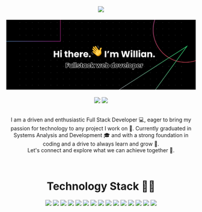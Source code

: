 <div align="center">
 <div>
    <img src="https://komarev.com/ghpvc/?username=willianlouza" />
  </div>
  <br />
  <div>
    <img src="https://raw.githubusercontent.com/willianlouza/willianlouza/master/assets/github-profile-banner-sm.png" />
  </div>
  <br />
  <div>
   <a href="mailto:willianlouza@gmail.com"><img src="https://img.shields.io/badge/Gmail-D14836?style=for-the-badge&logo=gmail&logoColor=white"/></a>
   <a href="https://www.linkedin.com/in/willian-louza/"><img src="https://img.shields.io/badge/LinkedIn-0077B5?style=for-the-badge&logo=linkedin&logoColor=white"/></a>    <!--
   <a href="https://www.hackerrank.com/willianlouza"><img src="https://img.shields.io/badge/-Hackerrank-2EC866?style=for-the-badge&logo=HackerRank&logoColor=white"/></a> -->
    
  </div>
  <br />
  <p>I am a driven and enthusiastic Full Stack Developer 💻, eager to bring my passion for technology to any project I work on 💜.
    Currently graduated in Systems Analysis and Development 🎓 and with a strong foundation in coding and a drive to always learn and grow 🌱.<br />
    Let's connect and explore what we can achieve together 🚀.
  </p>
  <br />
  <div>
    <h1>Technology Stack 👨‍💻</h1>
    <div>
      <img src="https://img.shields.io/badge/JavaScript-323330?style=for-the-badge&logo=javascript&logoColor=F7DF1E" />
      <img src="https://img.shields.io/badge/TypeScript-007ACC?style=for-the-badge&logo=typescript&logoColor=white" />
      <img src="https://img.shields.io/badge/Node.js-339933?style=for-the-badge&logo=nodedotjs&logoColor=white" />
      <img src="https://img.shields.io/badge/React-20232A?style=for-the-badge&logo=react&logoColor=61DAFB" />
      <img src="https://img.shields.io/badge/next.js-000000?style=for-the-badge&logo=nextdotjs&logoColor=white" />
      <img src="https://img.shields.io/badge/tailwindcss-%2338B2AC.svg?style=for-the-badge&logo=tailwind-css&logoColor=white" />
      <img src="https://img.shields.io/badge/express.js-%23404d59.svg?style=for-the-badge&logo=express&logoColor=%2361DAFB" />
      <img src="https://img.shields.io/badge/Prisma-3982CE?style=for-the-badge&logo=Prisma&logoColor=white" />
      <img src="https://img.shields.io/badge/Vercel-000000?style=for-the-badge&logo=vercel&logoColor=white" />
      <img src="https://img.shields.io/badge/MySQL-005C84?style=for-the-badge&logo=mysql&logoColor=white" />
      <img src="https://img.shields.io/badge/PostgreSQL-316192?style=for-the-badge&logo=postgresql&logoColor=white" />
      <img src="https://img.shields.io/badge/MongoDB-4EA94B?style=for-the-badge&logo=mongodb&logoColor=white" />
      <img src="https://img.shields.io/badge/VSCode-0078D4?style=for-the-badge&logo=visual%20studio%20code&logoColor=white" />
      <img src="https://img.shields.io/badge/GIT-E44C30?style=for-the-badge&logo=git&logoColor=white" />
      <img src="https://img.shields.io/badge/Figma-F24E1E?style=for-the-badge&logo=figma&logoColor=white" />
    </div>
  </div>
<!--   <br />
  <img height="200" src="https://github-readme-stats.vercel.app/api/top-langs/?username=willianlouza&theme=radical&hide=html" /> -->
 <!--
  <div>
    <h1>My Github Stats 📈</h1>
    <div>
       <div>
        <img height="200" src="https://github-readme-stats.vercel.app/api?username=willianlouza&count_private=true&show_icons=true&theme=radical&hide_border=true" />
        <img height="200" src="https://github-readme-stats.vercel.app/api/top-langs/?username=willianlouza&theme=radical&hide=html&hide_border=true" />
      </div>
      <div>
        <img src="https://github-readme-streak-stats.herokuapp.com/?user=willianlouza&theme=radical&hide_border=true" />
      </div>
    </div> 
--> 
   <!--START_SECTION:waka-->
   <!--END_SECTION:waka-->
  </div>
</div>
